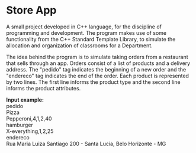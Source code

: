 # Store App
 
A small project developed in C++ language, for the discipline of programming and development. The program makes use of some functionality from the C++ Standard Template Library, to simulate the allocation and organization of classrooms for a Department. 
 
The idea behind the program is to simulate taking orders from a restaurant that sells through an app. Orders consist of a list of products and a delivery address. The "pedido" tag indicates the beginning of a new order and the "endereco" tag indicates the end of the order. Each product is represented by two lines. The first line informs the product type and the second line informs the product attributes.

**Input example:** <br />
pedido  <br />
Pizza  <br />
Pepperoni,4,1,2,40  <br />
hamburger  <br />
X-everything,1,2,25  <br />
endereco  <br />
Rua Maria Luiza Santiago 200 - Santa Lucia, Belo Horizonte - MG  <br />
